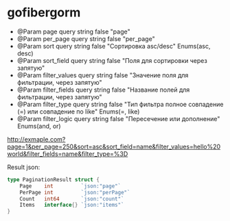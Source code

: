 # gofibergorm

- @Param page query string false "page"
- @Param per_page query string false "per_page"
- @Param sort query string false "Сортировка asc/desc" Enums(asc, desc)
- @Param sort_field query string false "Поля для сортировки через запятую"
- @Param filter_values query string false "Значение поля для фильтрации, через запятую"
- @Param filter_fields query string false "Название полей для фильтрации, через запятую"
- @Param filter_type query string false "Тип фильтра полное совпадение (=) или совпадение по like" Enums(=, like)
- @Param filter_logic query string false "Пересечение или дополнение" Enums(and, or)

http://exmaple.com?page=1&per_page=250&sort=asc&sort_field=name&filter_values=hello%20world&filter_fields=name&filter_type=%3D

Result json:

```go
type PaginationResult struct {
    Page    int         `json:"page"`
    PerPage int         `json:"perPage"`
    Count   int64       `json:"count"`
    Items   interface{} `json:"items"`
}
```